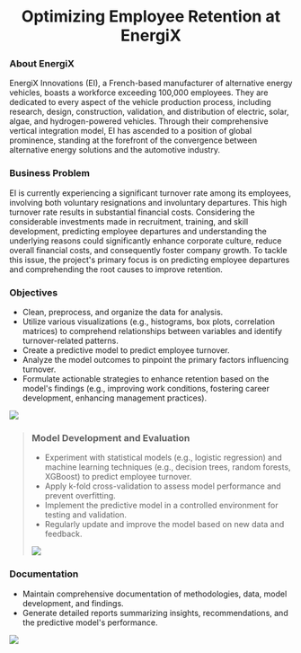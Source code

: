 <div class='header' align="center">
    <h1>Optimizing Employee Retention at EnergiX</h1>
</div>



### About EnergiX
EnergiX Innovations (EI), a French-based manufacturer of alternative energy vehicles, boasts a workforce exceeding 100,000 employees. They are dedicated to every aspect of the vehicle production process, including research, design, construction, validation, and distribution of electric, solar, algae, and hydrogen-powered vehicles. Through their comprehensive vertical integration model, EI has ascended to a position of global prominence, standing at the forefront of the convergence between alternative energy solutions and the automotive industry.

### Business Problem
EI is currently experiencing a significant turnover rate among its employees, involving both voluntary resignations and involuntary departures. This high turnover rate results in substantial financial costs. Considering the considerable investments made in recruitment, training, and skill development, predicting employee departures and understanding the underlying reasons could significantly enhance corporate culture, reduce overall financial costs, and consequently foster company growth. To tackle this issue, the project's primary focus is on predicting employee departures and comprehending the root causes to improve retention.

### Objectives
- Clean, preprocess, and organize the data for analysis.
- Utilize various visualizations (e.g., histograms, box plots, correlation matrices) to comprehend relationships between variables and identify turnover-related patterns.
- Create a predictive model to predict employee turnover.
- Analyze the model outcomes to pinpoint the primary factors influencing turnover.
- Formulate actionable strategies to enhance retention based on the model's findings (e.g., improving work conditions, fostering career development, enhancing management practices).
 
![](https://geps.dev/progress/100)

> ### Model Development and Evaluation
> - Experiment with statistical models (e.g., logistic regression) and machine learning techniques (e.g., decision trees, random forests, XGBoost) to predict employee turnover.
> - Apply k-fold cross-validation to assess model performance and prevent overfitting.
> - Implement the predictive model in a controlled environment for testing and validation.
> - Regularly update and improve the model based on new data and feedback.
> 
> ![](https://geps.dev/progress/60)

### Documentation
- Maintain comprehensive documentation of methodologies, data, model development, and findings.
- Generate detailed reports summarizing insights, recommendations, and the predictive model's performance.
   
![](https://geps.dev/progress/100)





